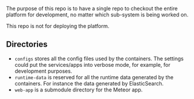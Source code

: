 The purpose of this repo is to have a single repo to checkout the entire platform for development, no matter which sub-system is being worked on.

This repo is not for deploying the platform.

## Directories

- `configs` stores all the config files used by the containers. The settings could put the services/apps into verbose mode, for example, for development purposes.
- `runtime-data` is reserved for all the runtime data generated by the containers. For instance the data generated by ElasticSearch.
- `web-app` is a submodule directory for the Meteor app.
